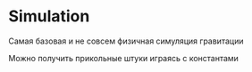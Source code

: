 # Simulation

Самая базовая и не совсем физичная симуляция гравитации

Можно получить прикольные штуки играясь с константами
